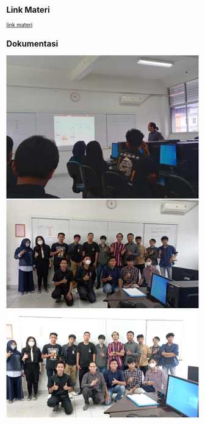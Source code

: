 ## Link Materi

[link materi](https://github.com/ProgrammingUNAMA/docs/blob/master/docs/timeline/pertemuan_offline_i/materi/pertemuan%20offline%201.pptx)


## Dokumentasi

![dokumentasi I](./pertemuan_offline_i/img/IMG_20221020_144903_HDR.jpg)
![dokumentasi II](./pertemuan_offline_i/img/IMG_20221020_153230.jpg)
![dokumentasi III](./pertemuan_offline_i/img/IMG_20221020_153247.jpg)